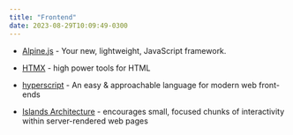 ```yaml
---
title: "Frontend"
date: 2023-08-29T10:09:49-0300
---
```


- [Alpine.js](https://alpinejs.dev/) - Your new, lightweight, JavaScript framework.
- [HTMX](https://htmx.org/) - high power tools for HTML
- [hyperscript](https://hyperscript.org/) - An easy & approachable language for modern web front-ends


- [Islands Architecture](https://www.patterns.dev/posts/islands-architecture) - encourages small, focused chunks of interactivity within server-rendered web pages
